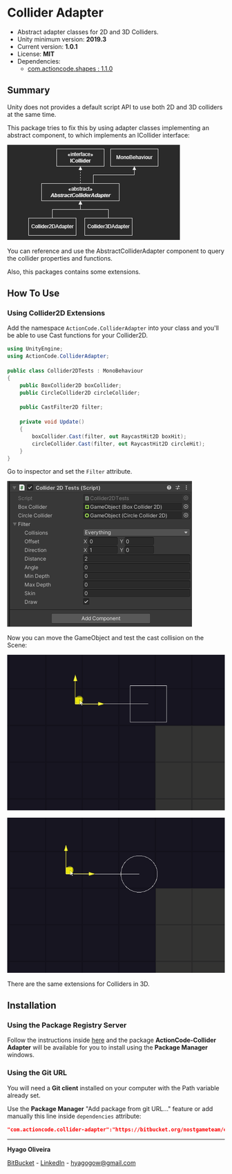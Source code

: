 # Collider Adapter

* Abstract adapter classes for 2D and 3D Colliders.
* Unity minimum version: **2019.3**
* Current version: **1.0.1**
* License: **MIT**
* Dependencies: 
    - [com.actioncode.shapes : 1.1.0](https://bitbucket.org/nostgameteam/shapes/src/1.1.0/)

## Summary

Unity does not provides a default script API to use both 2D and 3D colliders at the same time. 

This package tries to fix this by using adapter classes implementing an abstract component, to which implements an ICollider interface:

![The Class Diagram](Docs~/class-diagram.png)

You can reference and use the AbstractColliderAdapter component to query the collider properties and functions.

Also, this packages contains some extensions.

## How To Use

### Using Collider2D Extensions

Add the namespace ```ActionCode.ColliderAdapter``` into your class and you'll be able to use Cast functions for your Collider2D.

```csharp
using UnityEngine;
using ActionCode.ColliderAdapter;

public class Collider2DTests : MonoBehaviour
{
    public BoxCollider2D boxCollider;
    public CircleCollider2D circleCollider;

    public CastFilter2D filter;

    private void Update()
    {
        boxCollider.Cast(filter, out RaycastHit2D boxHit);
        circleCollider.Cast(filter, out RaycastHit2D circleHit);
    }
}
```

Go to inspector and set the ```Filter``` attribute. 

![The Collider2DTests inspector](Docs~/inspector-collider2dtests.png)

Now you can move the GameObject and test the cast collision on the Scene:

![Using a BoxCollider2D](Docs~/box-collider.gif)

![Using a CircleCollider](Docs~/circle-collider.gif)

There are the same extensions for Colliders in 3D.

## Installation

### Using the Package Registry Server

Follow the instructions inside [here](https://cutt.ly/ukvj1c8) and the package **ActionCode-Collider Adapter** 
will be available for you to install using the **Package Manager** windows.

### Using the Git URL

You will need a **Git client** installed on your computer with the Path variable already set. 

Use the **Package Manager** "Add package from git URL..." feature or add manually this line inside `dependencies` attribute: 

```json
"com.actioncode.collider-adapter":"https://bitbucket.org/nostgameteam/collider-adapter.git"
```

---

**Hyago Oliveira**

[BitBucket](https://bitbucket.org/HyagoGow/) -
[LinkedIn](https://www.linkedin.com/in/hyago-oliveira/) -
<hyagogow@gmail.com>